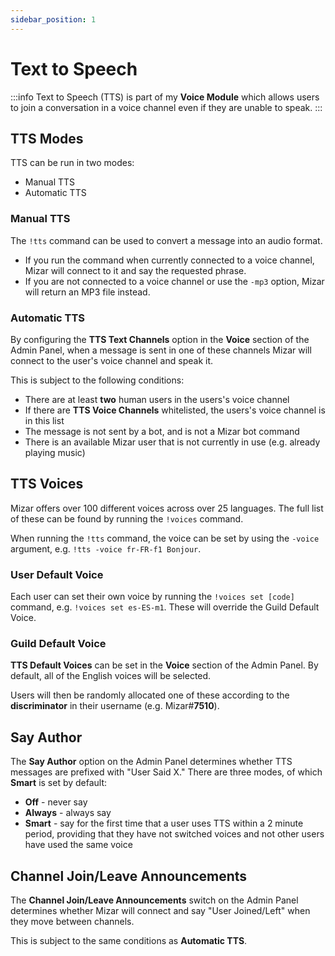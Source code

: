 ```yaml
---
sidebar_position: 1
---
```


# Text to Speech

:::info
Text to Speech (TTS) is part of my **Voice Module** which allows users to join a conversation in a voice channel even if they are unable to speak.
:::

## TTS Modes
TTS can be run in two modes:
* Manual TTS
* Automatic TTS

### Manual TTS
The `!tts` command can be used to convert a message into an audio format.

* If you run the command when currently connected to a voice channel, Mizar will connect to it and say the requested phrase.
* If you are not connected to a voice channel or use the `-mp3` option, Mizar will return an MP3 file instead.

### Automatic TTS
By configuring the **TTS Text Channels** option in the **Voice** section of the Admin Panel, when a message is sent in one of these channels Mizar will connect to the user's voice channel and speak it.

This is subject to the following conditions:
* There are at least **two** human users in the users's voice channel
* If there are **TTS Voice Channels** whitelisted, the users's voice channel is in this list
* The message is not sent by a bot, and is not a Mizar bot command
* There is an available Mizar user that is not currently in use (e.g. already playing music)

## TTS Voices
Mizar offers over 100 different voices across over 25 languages. The full list of these can be found by running the `!voices` command.

When running the `!tts` command, the voice can be set by using the `-voice` argument, e.g. `!tts -voice fr-FR-f1 Bonjour`.

### User Default Voice
Each user can set their own voice by running the `!voices set [code]` command, e.g. `!voices set es-ES-m1`. These will override the Guild Default Voice.

### Guild Default Voice
**TTS Default Voices** can be set in the **Voice** section of the Admin Panel. By default, all of the English voices will be selected.

Users will then be randomly allocated one of these according to the **discriminator** in their username (e.g. Mizar#**7510**).

## Say Author
The **Say Author** option on the Admin Panel determines whether TTS messages are prefixed with "User Said X." There are three modes, of which **Smart** is set by default:
* **Off** - never say
* **Always** - always say
* **Smart** - say for the first time that a user uses TTS within a 2 minute period, providing that they have not switched voices and not other users have used the same voice

## Channel Join/Leave Announcements
The **Channel Join/Leave Announcements** switch on the Admin Panel determines whether Mizar will connect and say "User Joined/Left" when they move between channels.

This is subject to the same conditions as **Automatic TTS**.